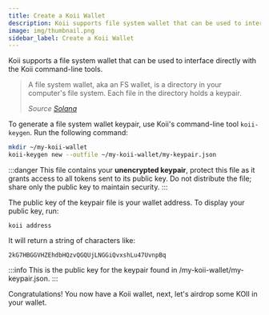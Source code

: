 ```yaml
---
title: Create a Koii Wallet
description: Koii supports file system wallet that can be used to interface directly with the Koii CLI tools
image: img/thumbnail.png
sidebar_label: Create a Koii Wallet
---
```


Koii supports a file system wallet that can be used to interface directly with the Koii command-line tools.
> A file system wallet, aka an FS wallet, is a directory in your computer's file system. Each file in the directory holds a keypair.
>
>_Source_ [_Solana_](https://docs.solana.com/wallet-guide/cli#file-system-wallet)

To generate a file system wallet keypair, use Koii's command-line tool `koii-keygen`. Run the following command:
```bash
mkdir ~/my-koii-wallet
koii-keygen new --outfile ~/my-koii-wallet/my-keypair.json
```

:::danger
This file contains your **unencrypted keypair**, protect this file as it grants access to all tokens sent to its public key. Do not distribute the file; share only the public key to maintain security.
:::

The public key of the keypair file is your wallet address. To display your public key, run:
```
koii address
```
It will return a string of characters like:
```
2kG7HBGGVHZEhdbHQzvQGQUjLNGGiQvxshLu47UvnpBq
```
:::info
This is the public key for the keypair found in /my-koii-wallet/my-keypair.json.
:::

Congratulations! You now have a Koii wallet, next, let's airdrop some KOII in your wallet.
